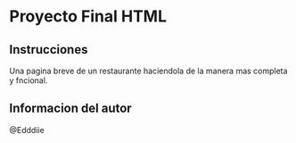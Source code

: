 # Proyecto Final HTML

## Instrucciones 

Una pagina breve de un restaurante haciendola de la manera mas completa y fncional.

## Informacion del autor 

@Edddiie